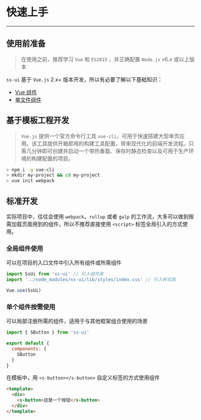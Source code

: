 
# 快速上手

----

## 使用前准备

> 在使用之前，推荐学习 `Vue` 和 `ES2015` ，并正确配置 `Node.js` v6.x 或以上版本

`ss-ui` 基于 `Vue.js` 2.x+ 版本开发，所以有必要了解以下基础知识：
- [Vue 组件](https://cn.vuejs.org/v2/guide/components.html)
- [单文件组件](https://cn.vuejs.org/v2/guide/single-file-components.html)

## 基于模板工程开发

> `Vue.js` 提供一个官方命令行工具 `vue-cli`，可用于快速搭建大型单页应用。该工具提供开箱即用的构建工具配置，带来现代化的前端开发流程。只需几分钟即可创建并启动一个带热重载、保存时静态检查以及可用于生产环境的构建配置的项目。

```bash
> npm i -g vue-cli
> mkdir my-project && cd my-project
> vue init webpack
```

## 标准开发

实际项目中，往往会使用 `webpack`，`rollup` 或者 `gulp` 的工作流，大多可以做到按需加载页面用到的组件，所以不推荐直接使用 `<script>` 标签全局引入的方式使用。

### 全局组件使用

可以在项目的入口文件中引入所有组件或所需组件

```js
import SsUi from 'ss-ui' // 引入组件库
import '../node_modules/ss-ui/lib/styles/index.css' // 引入样式库

Vue.use(SsUi)
```

### 单个组件按需使用

可以局部注册所需的组件，适用于与其他框架组合使用的场景

```js
import { SButton } from 'ss-ui'

export default {
  components: {
    SButton
  }
}
```

在模板中，用 `<s-button></s-button>` 自定义标签的方式使用组件

```html
<template>
  <div>
    <s-button>这是一个按钮</s-button>
  </div>
</template>
```
